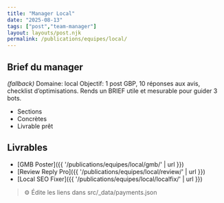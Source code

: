 ```yaml
---
title: "Manager Local"
date: "2025-08-13"
tags: ["post","team-manager"]
layout: layouts/post.njk
permalink: /publications/equipes/local/
---
```

## Brief du manager

*(fallback)* Domaine: local
Objectif: 1 post GBP, 10 réponses aux avis, checklist d’optimisations.
Rends un BRIEF utile et mesurable pour guider 3 bots.

- Sections
- Concrètes
- Livrable prêt

## Livrables
- [GMB Poster]({{ '/publications/equipes/local/gmb/' | url }})
- [Review Reply Pro]({{ '/publications/equipes/local/review/' | url }})
- [Local SEO Fixer]({{ '/publications/equipes/local/localfix/' | url }})

> ⚙️ Édite les liens dans src/_data/payments.json

